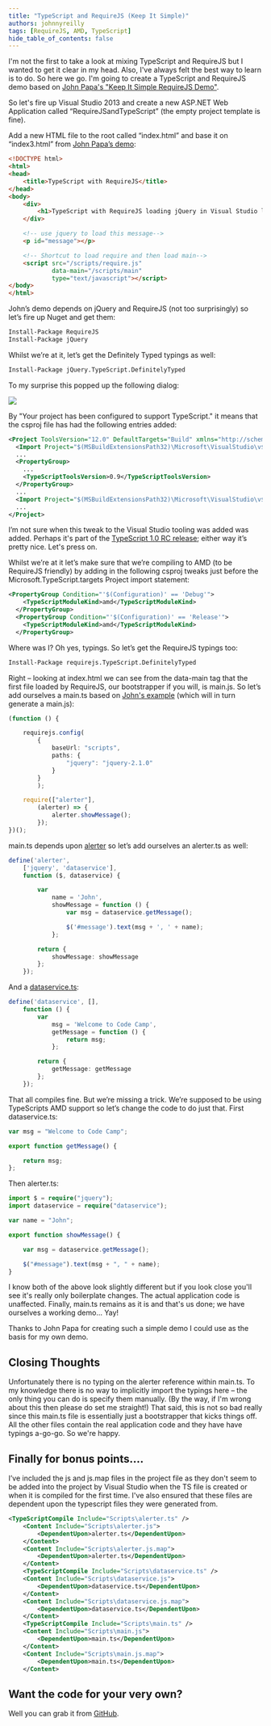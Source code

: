 ```yaml
---
title: "TypeScript and RequireJS (Keep It Simple)"
authors: johnnyreilly
tags: [RequireJS, AMD, TypeScript]
hide_table_of_contents: false
---
```

I'm not the first to take a look at mixing TypeScript and RequireJS but I wanted to get it clear in my head. Also, I've always felt the best way to learn is to do. So here we go. I'm going to create a TypeScript and RequireJS demo based on [John Papa's "Keep It Simple RequireJS Demo"](https://github.com/johnpapa/kis-requirejs-demo/).

 So let's fire up Visual Studio 2013 and create a new ASP.NET Web Application called “RequireJSandTypeScript” (the empty project template is fine).

Add a new HTML file to the root called “index.html” and base it on “index3.html” from [John Papa’s demo](https://github.com/johnpapa/kis-requirejs-demo/blob/master/ModularDemo/index3.html):

```html
<!DOCTYPE html>
<html>
<head>
    <title>TypeScript with RequireJS</title>
</head>
<body>
    <div>
        <h1>TypeScript with RequireJS loading jQuery in Visual Studio land</h1>
    </div>

    <!-- use jquery to load this message-->
    <p id="message"></p>

    <!-- Shortcut to load require and then load main-->
    <script src="/scripts/require.js"
            data-main="/scripts/main"
            type="text/javascript"></script>
</body>
</html>
```

John’s demo depends on jQuery and RequireJS (not too surprisingly) so let’s fire up Nuget and get them:

```ps
Install-Package RequireJS
Install-Package jQuery
```

Whilst we’re at it, let’s get the Definitely Typed typings as well:

```ps
Install-Package jQuery.TypeScript.DefinitelyTyped
```

To my surprise this popped up the following dialog:

![](https://2.bp.blogspot.com/-rzhPvMSWRZ4/Uw9uJaGRz2I/AAAAAAAAAhI/sa6ZS1-fuPs/s320/TypeScriptConfigured.png)

By "Your project has been configured to support TypeScript." it means that the csproj file has had the following entries added:

```xml
<Project ToolsVersion="12.0" DefaultTargets="Build" xmlns="http://schemas.microsoft.com/developer/msbuild/2003">
  <Import Project="$(MSBuildExtensionsPath32)\Microsoft\VisualStudio\v$(VisualStudioVersion)\TypeScript\Microsoft.TypeScript.Default.props" Condition="Exists('$(MSBuildExtensionsPath32)\Microsoft\VisualStudio\v$(VisualStudioVersion)\TypeScript\Microsoft.TypeScript.Default.props')" />
  ...
  <PropertyGroup>
    ...
    <TypeScriptToolsVersion>0.9</TypeScriptToolsVersion>
  </PropertyGroup>
  ...
  <Import Project="$(MSBuildExtensionsPath32)\Microsoft\VisualStudio\v$(VisualStudioVersion)\TypeScript\Microsoft.TypeScript.targets" Condition="Exists('$(MSBuildExtensionsPath32)\Microsoft\VisualStudio\v$(VisualStudioVersion)\TypeScript\Microsoft.TypeScript.targets')" />
  ...
</Project>
```

I’m not sure when this tweak to the Visual Studio tooling was added was added. Perhaps it's part of the [TypeScript 1.0 RC release](https://blogs.msdn.com/b/typescript/archive/2014/02/25/announcing-typescript-1-0rc.aspx); either way it’s pretty nice. Let's press on.

Whilst we’re at it let’s make sure that we’re compiling to AMD (to be RequireJS friendly) by adding in the following csproj tweaks just before the Microsoft.TypeScript.targets Project import statement:

```xml
<PropertyGroup Condition="'$(Configuration)' == 'Debug'">
    <TypeScriptModuleKind>amd</TypeScriptModuleKind>
  </PropertyGroup>
  <PropertyGroup Condition="'$(Configuration)' == 'Release'">
    <TypeScriptModuleKind>amd</TypeScriptModuleKind>
  </PropertyGroup>
```

Where was I? Oh yes, typings. So let’s get the RequireJS typings too:

```ps
Install-Package requirejs.TypeScript.DefinitelyTyped
```

Right – looking at index.html we can see from the data-main tag that the first file loaded by RequireJS, our bootstrapper if you will, is main.js. So let’s add ourselves a main.ts based on [John's example](https://github.com/johnpapa/kis-requirejs-demo/blob/master/ModularDemo/Scripts3/main.js) (which will in turn generate a main.js):

```ts
(function () {

    requirejs.config(
        {
            baseUrl: "scripts",
            paths: {
                "jquery": "jquery-2.1.0"
            }
        }
        );

    require(["alerter"],
        (alerter) => {
            alerter.showMessage();
        });
})();
```

main.ts depends upon [alerter](https://github.com/johnpapa/kis-requirejs-demo/blob/master/ModularDemo/Scripts3/alerter.js) so let’s add ourselves an alerter.ts as well:

```ts
define('alerter',
    ['jquery', 'dataservice'],
    function ($, dataservice) {

        var
            name = 'John',
            showMessage = function () {
                var msg = dataservice.getMessage();

                $('#message').text(msg + ', ' + name);
            };

        return {
            showMessage: showMessage
        };
    });
```

And a [dataservice.ts](https://github.com/johnpapa/kis-requirejs-demo/blob/master/ModularDemo/Scripts3/dataservice.js):

```ts
define('dataservice', [],
    function () {
        var
            msg = 'Welcome to Code Camp',
            getMessage = function () {
                return msg;
            };

        return {
            getMessage: getMessage
        };
    });
```

That all compiles fine. But we’re missing a trick. We’re supposed to be using TypeScripts AMD support so let’s change the code to do just that. First dataservice.ts:

```ts
var msg = "Welcome to Code Camp";

export function getMessage() {

    return msg;
};
```

Then alerter.ts:

```ts
import $ = require("jquery");
import dataservice = require("dataservice");

var name = "John";

export function showMessage() {

    var msg = dataservice.getMessage();

    $("#message").text(msg + ", " + name);
}
```

I know both of the above look slightly different but if you look close you'll see it's really only boilerplate changes. The actual application code is unaffected. Finally, main.ts remains as it is and that's us done; we have ourselves a working demo... Yay!

Thanks to John Papa for creating such a simple demo I could use as the basis for my own demo.

## Closing Thoughts

Unfortunately there is no typing on the alerter reference within main.ts. To my knowledge there is no way to implicitly import the typings here – the only thing you can do is specify them manually. (By the way, if I'm wrong about this then please do set me straight!) That said, this is not so bad really since this main.ts file is essentially just a bootstrapper that kicks things off. All the other files contain the real application code and they have have typings a-go-go. So we're happy.

## Finally for bonus points....

I’ve included the js and js.map files in the project file as they don't seem to be added into the project by Visual Studio when the TS file is created or when it is compiled for the first time. I've also ensured that these files are dependent upon the typescript files they were generated from.

```xml
<TypeScriptCompile Include="Scripts\alerter.ts" />
    <Content Include="Scripts\alerter.js">
        <DependentUpon>alerter.ts</DependentUpon>
    </Content>
    <Content Include="Scripts\alerter.js.map">
        <DependentUpon>alerter.ts</DependentUpon>
    </Content>
    <TypeScriptCompile Include="Scripts\dataservice.ts" />
    <Content Include="Scripts\dataservice.js">
        <DependentUpon>dataservice.ts</DependentUpon>
    </Content>
    <Content Include="Scripts\dataservice.js.map">
        <DependentUpon>dataservice.ts</DependentUpon>
    </Content>
    <TypeScriptCompile Include="Scripts\main.ts" />
    <Content Include="Scripts\main.js">
        <DependentUpon>main.ts</DependentUpon>
    </Content>
    <Content Include="Scripts\main.js.map">
        <DependentUpon>main.ts</DependentUpon>
    </Content>
```

## Want the code for your very own?

Well you can grab it from [GitHub](https://github.com/johnnyreilly/RequireJSandTypeScript).


